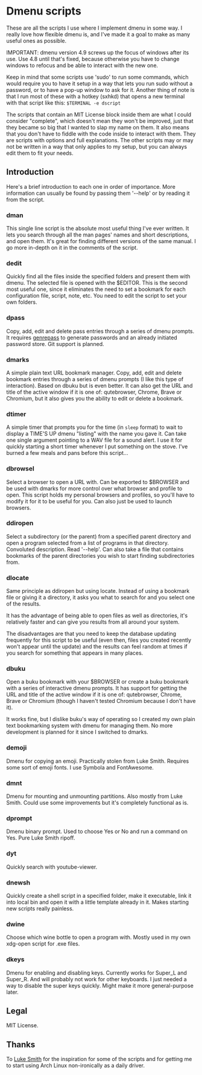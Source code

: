 # Dmenu scripts

These are all the scripts I use where I implement dmenu in some way. I really
love how flexible dmenu is, and I've made it a goal to make as many useful ones
as possible.

IMPORTANT: dmenu version 4.9 screws up the focus of windows after its use.
Use 4.8 until that's fixed, because otherwise you have to change windows
to refocus and be able to interact with the new one.

Keep in mind that some scripts use 'sudo' to run some commands,
which would require you to have it setup in a way that lets you run sudo
without a password, or to have a pop-up window to ask for it. Another thing
of note is that I run most of these with a hotkey (sxhkd) that opens a new
terminal with that script like this: `$TERMINAL -e dscript`

The scripts that contain an MIT License block inside them are what I could
consider "complete", which doesn't mean they won't be improved, just that
they became so big that I wanted to slap my name on them. It also means
that you don't have to fiddle with the code inside to interact with them.
They are scripts with options and full explanations. The other scripts
may or may not be written in a way that only applies to my setup, but you
can always edit them to fit your needs.

## Introduction

Here's a brief introduction to each one in order of importance. More information
can usually be found by passing them '--help' or by reading it from the script.

### dman

This single line script is the absolute most useful thing I've ever written.
It lets you search through all the man pages' names and short descriptions,
and open them. It's great for finding different versions of the same manual.
I go more in-depth on it in the comments of the script.

### dedit

Quickly find all the files inside the specified folders and present them
with dmenu. The selected file is opened with the $EDITOR. This is the
second most useful one, since it eliminates the need to set a bookmark for
each configuration file, script, note, etc. You need to edit the script
to set your own folders.

### dpass

Copy, add, edit and delete pass entries through a series of dmenu prompts.
It requires [genrepass](https://github.com/AlexChaplinBraz/genrepass)
to generate passwords and an already
initiated password store. Git support is planned.

### dmarks

A simple plain text URL bookmark manager. Copy, add, edit and delete bookmark
entries through a series of dmenu prompts (I like this type of interaction).
Based on dbuku but is even better. It can also get the URL and title of the
active window if it is one of: qutebrowser, Chrome, Brave or Chromium,
but it also gives you the ability to edit or delete a bookmark.

### dtimer

A simple timer that prompts you for the time (in `sleep` format) to wait to
display a TIME'S UP dmenu "listing" with the name you gave it. Can take one
single argument pointing to a WAV file for a sound alert. I use it for quickly
starting a short timer whenever I put something on the stove. I've burned a few
meals and pans before this script...

### dbrowsel

Select a browser to open a URL with. Can be exported to $BROWSER and be used
with dmarks for more control over what browser and profile to open.
This script holds my personal browsers and profiles, so you'll have to
modify it for it to be useful for you. Can also just be used to launch browsers.

### ddiropen

Select a subdirectory (or the parent) from a specified parent directory and open
a program selected from a list of programs in that directory. Convoluted
description. Read '--help'. Can also take a file that contains bookmarks of
the parent directories you wish to start finding subdirectories from.

### dlocate

Same principle as ddiropen but using locate. Instead of using a bookmark file
or giving it a directory, it asks you what to search for and you select one of
the results.

It has the advantage of being able to open files as well as
directories, it's relatively faster and can give you results from all around
your system.

The disadvantages are that you need to keep the database updating frequently
for this script to be useful (even then, files you created recently won't
appear until the update) and the results can feel random at times if you
search for something that appears in many places.

### dbuku

Open a buku bookmark with your $BROWSER or create a buku bookmark with a
series of interactive dmenu prompts. It has support for getting the URL
and title of the active window if it is one of: qutebrowser, Chrome, Brave
or Chromium (though I haven't tested Chromium because I don't have it).

It works fine, but I dislike buku's way of operating so I created my own
plain text bookmarking system with dmenu for managing them.
No more development is planned for it since I switched to dmarks.

### demoji

Dmenu for copying an emoji. Practically stolen from Luke Smith. Requires
some sort of emoji fonts. I use Symbola and FontAwesome.

### dmnt

Dmenu for mounting and unmounting partitions. Also mostly from Luke Smith.
Could use some improvements but it's completely functional as is.

### dprompt

Dmenu binary prompt. Used to choose Yes or No and run a command on Yes.
Pure Luke Smith ripoff.

### dyt

Quickly search with youtube-viewer.

### dnewsh

Quickly create a shell script in a specified folder, make it executable,
link it into local bin and open it with a little template already in it.
Makes starting new scripts really painless.

### dwine

Choose which wine bottle to open a program with. Mostly used in my own
xdg-open script for .exe files.

### dkeys

Dmenu for enabling and disabling keys. Currently works for Super_L and Super_R.
And will probably not work for other keyboards. I just needed a way to disable
the super keys quickly. Might make it more general-purpose later.

## Legal

MIT License.

## Thanks

To [Luke Smith](https://lukesmith.xyz/) for the inspiration for some of the
scripts and for getting me to start using Arch Linux non-ironically
as a daily driver.
